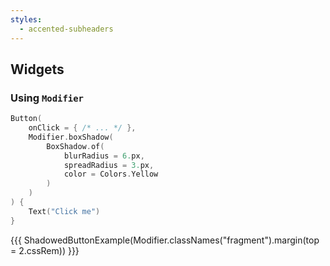 ```yaml
---
styles:
  - accented-subheaders
---
```


## Widgets

### Using `Modifier`

```kotlin 0|3,9|0
Button(
    onClick = { /* ... */ },
    Modifier.boxShadow(
        BoxShadow.of(
            blurRadius = 6.px,
            spreadRadius = 3.px,
            color = Colors.Yellow
        )
    )
) {
    Text("Click me")
}
```

{{{ ShadowedButtonExample(Modifier.classNames("fragment").margin(top = 2.cssRem)) }}}

